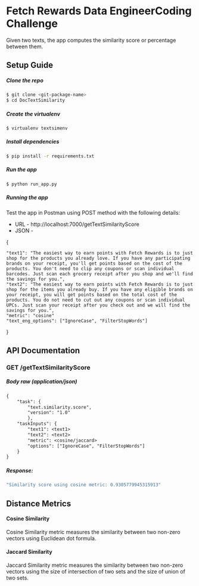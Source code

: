
# Fetch Rewards Data EngineerCoding Challenge

Given two texts, the app computes the similarity score or percentage between them.

## Setup Guide

##### Clone the repo

```bash
$ git clone <git-package-name>
$ cd DocTextSimilarity
```


##### Create the virtualenv
```bash
$ virtualenv textsimenv
```

##### Install dependencies
```bash
$ pip install -r requirements.txt
```

##### Run the app
```bash
$ python run_app.py
```

##### Running the app

Test the app in Postman using POST method with the following details:

* URL - http://localhost:7000/getTextSimilarityScore
* JSON - 

{

	"text1": "The easiest way to earn points with Fetch Rewards is to just shop for the products you already love. If you have any participating brands on your receipt, you'll get points based on the cost of the products. You don't need to clip any coupons or scan individual barcodes. Just scan each grocery receipt after you shop and we'll find the savings for you.",
	"text2": "The easiest way to earn points with Fetch Rewards is to just shop for the items you already buy. If you have any eligible brands on your receipt, you will get points based on the total cost of the products. You do not need to cut out any coupons or scan individual UPCs. Just scan your receipt after you check out and we will find the savings for you.",
	"metric": "cosine"
	"text_eng_options": ["IgnoreCase", "FilterStopWords"]
}

## API Documentation

### GET /getTextSimilarityScore

##### Body raw (application/json)

```rest
{
    "task": {
        "text.similarity.score",
        "version": "1.0"
        },
    "taskInputs": {
        "text1": <text1>
        "text2": <text2>
        "metric": <cosine/jaccard>
        "options": ["IgnoreCase", "FilterStopWords"]
    }
}
```

##### Response:
```bash
"Similarity score using cosine metric: 0.9305779945315913"
```

## Distance Metrics

#### Cosine Similarity

Cosine Similarity metric measures the similarity between two non-zero vectors using Euclidean dot formula.

#### Jaccard Similarity

Jaccard Similarity metric measures the similarity between two non-zero vectors using the size of intersection of two sets and the size of union of two sets.
